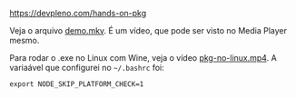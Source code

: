https://devpleno.com/hands-on-pkg

Veja o arquivo [demo.mkv](demo.mkv). É um vídeo, que pode ser visto no Media Player mesmo.

Para rodar o .exe no Linux com Wine, veja o vídeo [pkg-no-linux.mp4](pkg-no-linux.mp4). A variaável que configurei no `~/.bashrc` foi:

`
export NODE_SKIP_PLATFORM_CHECK=1
`